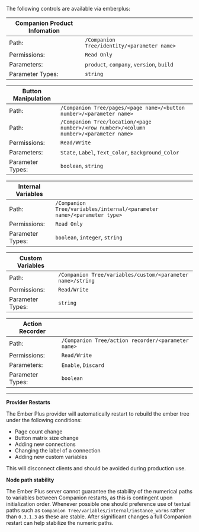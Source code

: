 The following controls are available via emberplus:

| Companion Product Infomation |                                             |
| ---------------------------- | ------------------------------------------- |
| Path:                        | `/Companion Tree/identity/<parameter name>` |
| Permissions:                 | `Read Only`                                 |
| Parameters:                  | `product`, `company`, `version`, `build`    |
| Parameter Types:             | `string`                                    |

| Button Manipulation |                                                                                        |
| ------------------- | -------------------------------------------------------------------------------------- |
| Path:               | `/Companion Tree/pages/<page name>/<button number>/<parameter name>`                   |
| Path:               | `/Companion Tree/location/<page number>/<row number>/<column number>/<parameter name>` |
| Permissions:        | `Read/Write`                                                                           |
| Parameters:         | `State`, `Label`, `Text_Color`, `Background_Color`                                     |
| Parameter Types:    | `boolean`, `string`                                                                    |

| Internal Variables |                                                                        |
| ------------------ | ---------------------------------------------------------------------- |
| Path:              | `/Companion Tree/variables/internal/<parameter name>/<parameter type>` |
| Permissions:       | `Read Only`                                                            |
| Parameter Types:   | `boolean`, `integer`, `string`                                         |

| Custom Variables |                                                            |
| ---------------- | ---------------------------------------------------------- |
| Path:            | `/Companion Tree/variables/custom/<parameter name>/string` |
| Permissions:     | `Read/Write`                                               |
| Parameter Types: | `string`                                                   |

| Action Recorder  |                                                    |
| ---------------- | -------------------------------------------------- |
| Path:            | `/Companion Tree/action recorder/<parameter name>` |
| Permissions:     | `Read/Write`                                       |
| Parameters:      | `Enable`, `Discard`                                |
| Parameter Types: | `boolean`                                          |

---

**Provider Restarts**

The Ember Plus provider will automatically restart to rebuild the ember tree under the following conditions:

- Page count change
- Button matrix size change
- Adding new connections
- Changing the label of a connection
- Adding new custom variables

This will disconnect clients and should be avoided during production use.

**Node path stability**

The Ember Plus server cannot guarantee the stability of the numerical paths to variables between Companion restarts, as this is contingent upon initialization order.
Whenever possible one should preference use of textual paths such as `Companion Tree/variables/internal/instance_warns` rather than `0.3.1.3` as these are stable. After significant changes a full Companion restart can help stabilize the numeric paths.
